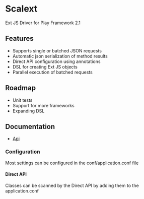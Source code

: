 Scalext
=======

 Ext JS Driver for Play Framework 2.1

## Features

 * Supports single or batched JSON requests
 * Automatic json serialization of method results
 * Direct API configuration using annotations
 * DSL for creating Ext JS objects
 * Parallel execution of batched requests

## Roadmap

 * Unit tests
 * Support for more frameworks
 * Expanding DSL

## Documentation

- [Api](http://ci.razko.nl/job/Scalext/Documentation/index.html)

### Configuration

Most settings can be configured in the conf/application.conf file

#### Direct API

 Classes can be scanned by the Direct API by adding them to the application.conf

